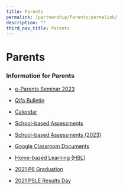 ```yaml
---
title: Parents
permalink: /partnership/Parents/permalink/
description: ""
third_nav_title: Parents
---
```

Parents
=======

### Information for Parents

* [e-Parents Seminar 2023](https://qifapri-moe-edu-sg-admin.cwp.sg/partnership/e-parents-seminar-2023)

* [Qifa Bulletin](https://qifapri-moe-edu-sg-admin.cwp.sg/partnership/parents/qifa-bulletin)
 
* [Calendar](https://qifapri-moe-edu-sg-admin.cwp.sg/partnership/parents/calendar)

* [School-based Assessments](https://qifapri-moe-edu-sg-admin.cwp.sg/partnership/parents/school-based-assessments)
* [School-based Assessments (2023)](https://qifapri.moe.edu.sg/school-based-assessments-2023/)
 
* [Google Classroom Documents](/partnership/Parents/google-classroom/permalink/)
 
* [Home-based Learning (HBL)](/partnership/Parents/hbl/permalink/)
 
* [2021 P6 Graduation](/partnership/Parents/2021-P6-Graduation/permalink/)
 
* [2021 PSLE Results Day](https://drive.google.com/drive/folders/1y4mHjAZ_jHLvLKXolLqsDW6BMdPlIZ52)